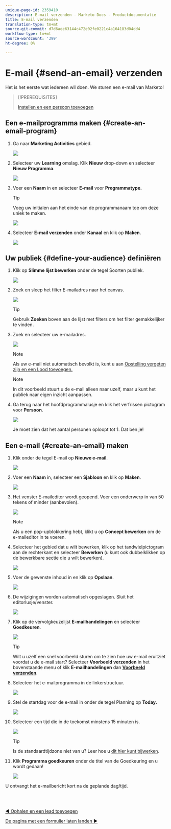```yaml
---
unique-page-id: 2359410
description: E-mail verzenden - Marketo Docs - Productdocumentatie
title: E-mail verzenden
translation-type: tm+mt
source-git-commit: d7d6aee63144c472e02fe0221c4a164183d04dd4
workflow-type: tm+mt
source-wordcount: '399'
ht-degree: 0%

---
```



# E-mail {#send-an-email} verzenden

Het is het eerste wat iedereen wil doen. We sturen een e-mail van Marketo!

>[!PREREQUISITES]
>
>[Instellen en een persoon toevoegen](/help/marketo/getting-started/quick-wins/get-set-up-and-add-a-person.md)

## Een e-mailprogramma maken {#create-an-email-program}

1. Ga naar **Marketing Activities** gebied.

   ![](assets/one-1.png)

1. Selecteer uw **Learning** omslag. Klik **Nieuw** drop-down en selecteer **Nieuw Programma**.

   ![](assets/two-1.png)

1. Voer een **Naam** in en selecteer **E-mail** voor **Programmatype.**

   >[!TIP]
   >
   >Voeg uw initialen aan het einde van de programmanaam toe om deze uniek te maken.

   ![](assets/three.png)

1. Selecteer **E-mail verzenden** onder **Kanaal** en klik op **Maken**.

   ![](assets/image2015-3-2-16-3a25-3a18.png)

## Uw publiek {#define-your-audience} definiëren

1. Klik op **Slimme lijst bewerken** onder de tegel Soorten publiek.

   ![](assets/five.png)

1. Zoek en sleep het filter E-mailadres naar het canvas.

   ![](assets/six.png)

   >[!TIP]
   >
   >Gebruik **Zoeken** boven aan de lijst met filters om het filter gemakkelijker te vinden.

1. Zoek en selecteer uw e-mailadres.

   ![](assets/seven-1.png)

   >[!NOTE]
   >
   >Als uw e-mail niet automatisch bevolkt is, kunt u aan [Opstelling vergeten zijn en een Lood toevoegen.](/help/marketo/getting-started/quick-wins/get-set-up-and-add-a-person.md)

   >[!NOTE]
   >
   >In dit voorbeeld stuurt u de e-mail alleen naar uzelf, maar u kunt het publiek naar eigen inzicht aanpassen.

1. Ga terug naar het hoofdprogrammalusje en klik het verfrissen pictogram voor **Persoon**.

   ![](assets/refresh-icon.png)

   Je moet zien dat het aantal personen oploopt tot 1. Dat ben je!

## Een e-mail {#create-an-email} maken

1. Klik onder de tegel E-mail op **Nieuwe e-mail**.

   ![](assets/image2014-9-8-15-3a10-3a47.png)

1. Voer een **Naam** in, selecteer een **Sjabloon** en klik op **Maken**.

   ![](assets/ten-1.png)

1. Het venster E-maileditor wordt geopend. Voer een onderwerp in van 50 tekens of minder (aanbevolen).

   ![](assets/eleven.png)

   >[!NOTE]
   >
   >Als u een pop-upblokkering hebt, klikt u op **Concept bewerken** om de e-maileditor in te voeren.

1. Selecteer het gebied dat u wilt bewerken, klik op het tandwielpictogram aan de rechterkant en selecteer **Bewerken** (u kunt ook dubbelklikken op de bewerkbare sectie die u wilt bewerken).

   ![](assets/twelve.png)

1. Voer de gewenste inhoud in en klik op **Opslaan**.

   ![](assets/thirteen.png)

1. De wijzigingen worden automatisch opgeslagen. Sluit het editorlusje/venster.

   ![](assets/fourteen.png)

1. Klik op de vervolgkeuzelijst **E-mailhandelingen** en selecteer **Goedkeuren**.

   ![](assets/fifteen.png)

   >[!TIP]
   >
   >Wilt u uzelf een snel voorbeeld sturen om te zien hoe uw e-mail eruitziet voordat u de e-mail start? Selecteer **Voorbeeld verzenden** in het bovenstaande menu of klik **E-mailhandelingen** dan [**Voorbeeld verzenden**](/help/marketo/product-docs/email-marketing/general/creating-an-email/send-a-sample-email.md).

1. Selecteer het e-mailprogramma in de linkerstructuur.

   ![](assets/sixteen.png)

1. Stel de startdag voor de e-mail in onder de tegel Planning op **Today.**

   ![](assets/image2014-9-8-15-3a13-3a11.png)

1. Selecteer een tijd die in de toekomst minstens 15 minuten is.

   ![](assets/image2014-9-8-15-3a13-3a25.png)

   >[!TIP]
   >
   >Is de standaardtijdzone niet van u? Leer hoe u [dit hier kunt bijwerken](/help/marketo/product-docs/administration/settings/select-your-language-locale-and-time-zone.md).

1. Klik **Programma goedkeuren** onder de titel van de Goedkeuring en u wordt gedaan!

   ![](assets/image2014-9-8-15-3a13-3a34.png)

U ontvangt het e-mailbericht kort na de geplande dag/tijd.

<br> 

[◄ Ophalen en een lead toevoegen](/help/marketo/getting-started/quick-wins/get-set-up-and-add-a-person.md)

[De pagina met een formulier laten landen ►](/help/marketo/getting-started/quick-wins/landing-page-with-a-form.md)
